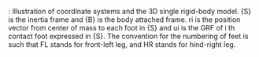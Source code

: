 : Illustration of coordinate systems and the 3D single rigid-body
model. {S} is the inertia frame and {B} is the body attached frame.
ri is the position vector from center of mass to each foot in {S} and
ui is the GRF of i
th contact foot expressed in {S}. The convention
for the numbering of feet is such that FL stands for front-left leg,
and HR stands for hind-right leg.